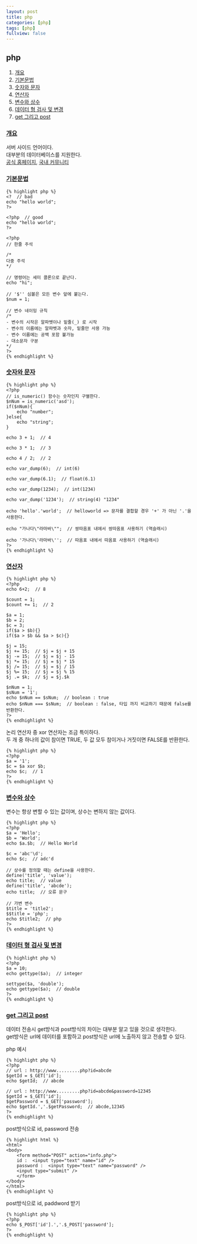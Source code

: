 ```yaml
---
layout: post
title: php
categories: [php]
tags: [php]
fullview: false
---
```


## php  
1. [개요](#php)  
1. [기본문법](#basic)  
1. [숫자와 문자](#number-string)  
1. [연산자](#operator)  
1. [변수와 상수](#variable)  
1. [데이터 형 검사 및 변경](#data-type)  
1. [get 그리고 post](#get_post)  

### <a href="#" name="php">개요</a>  
서버 사이드 언어이다.  
대부분의 데이터베이스를 지원한다.  
[공식 홈페이지](http://php.net/), [국내 커뮤니티](http://phpschool.com/)  

### <a href="#" name="basic">기본문법</a>  
    
    {% highlight php %}
    <?  // bad
    echo "hello world";
    ?>
    
    <?php  // good
    echo "hello world";
    ?>
    
    <?php
    // 한줄 주석
    
    /*
    다중 주석
    */
    
    // 명령어는 세미 콜론으로 끝난다.
    echo "hi";
    
    // '$'' 심볼은 모든 변수 앞에 붙는다.
    $num = 1;
    
    // 변수 네이밍 규칙
    /*
    - 변수의 시작은 알파벳이나 밑줄(_) 로 시작
    - 변수의 이름에는 알파벳과 숫자, 밑줄만 사용 가능
    - 변수 이름에는 공백 포함 불가능
    - 대소문자 구분
    */
    ?>
    {% endhighlight %}
### <a href="#" name="number-string">숫자와 문자</a>  
    
    {% highlight php %}
	<?php
	// is_numeric() 함수는 숫자인지 구별한다.
	$nNum = is_numeric('asd');
	if($nNum){
		echo "number";
	}else{
		echo "string";
	}

	echo 3 + 1;  // 4
	
	echo 3 * 1;  // 3
	
	echo 4 / 2;  // 2
	
	echo var_dump(6);  // int(6)
	
	echo var_dump(6.1);  // float(6.1)
	
	echo var_dump(1234);  // int(1234)
	
	echo var_dump('1234');  // string(4) "1234"
	
	echo 'hello'.'world';  // helloworld => 문자를 결합할 경우 '+' 가 아닌 '.'을 사용한다.
	
	echo "가나다\"라마바\"";  // 쌍따옴표 내에서 쌍따옴표 사용하기 (역슬래시)
	
	echo '가나다\'라마바\'';  // 따옴표 내에서 따옴표 사용하기 (역슬래시)
	?>
    {% endhighlight %}
### <a href="#" name="operator">연산자</a>  
    
	{% highlight php %}
	<?php
	echo 6+2;  // 8

	$count = 1;
	$count += 1;  // 2

	$a = 1;
	$b = 2;
	$c = 3;
	if($a > $b){}
	if($a > $b && $a > $c){}

	$j = 15;
	$j += 15;  // $j = $j + 15
	$j -= 15;  // $j = $j - 15
	$j *= 15;  // $j = $j * 15
	$j /= 15;  // $j = $j / 15
	$j %= 15;  // $j = $j % 15
	$j .= $k;  // $j = $j.$k

	$nNum = 1;
	$sNum = '1';
	echo $nNum == $sNum;  // boolean : true
	echo $nNum === $sNum;  // boolean : false, 타입 까지 비교하기 때문에 false를 반환한다.
	?>
    {% endhighlight %}
논리 연산자 중 xor 연산자는 조금 특이하다.  
두 개 중 하나의 값이 참이면 TRUE, 두 값 모두 참이거나 거짓이면 FALSE를 반환한다.  
    
    {% highlight php %}
	<?php
	$a = '1';
	$c = $a xor $b;
	echo $c;  // 1
	?>
    {% endhighlight %}
### <a href="#" name="variable">변수와 상수</a>  
변수는 항상 변할 수 있는 값이며, 상수는 변하지 않는 값이다.  
    
	{% highlight php %}
	<?php
	$a = 'Hello';
	$b = 'World';
	echo $a.$b;  // Hello World

	$c = 'abc'\d';
	echo $c;  // adc'd

	// 상수를 정의할 때는 define을 사용한다.
	define('title', 'value');
	echo title;  // value
	define('title', 'abcde');
	echo title;  // 오류 문구

	// 가변 변수
	$title = 'title2';
	$$title = 'php';
	echo $title2;  // php
	?>
    {% endhighlight %}
### <a href="#" name="data-type">데이터 형 검사 및 변경</a>  
    
	{% highlight php %}
	<?php
	$a = 10;
	echo gettype($a);  // integer

	settype($a, 'double');
	echo gettype($a);  // double
	?>
    {% endhighlight %}
### <a href="#" name="get_post">get 그리고 post</a>  
데이터 전송시 get방식과 post방식의 차이는 대부분 알고 있을 것으로 생각한다.  
get방식은 url에 데이터를 포함하고 post방식은 url에 노출하지 않고 전송할 수 있다.  

php 예시
    
	{% highlight php %}
	<?php
	// url : http://www.........php?id=abcde
	$getId = $_GET['id'];
	echo $getId;  // abcde

	// url : http://www.........php?id=abcde&password=12345
	$getId = $_GET['id'];
	$getPassword = $_GET['password'];
	echo $getId.','.$getPassword;  // abcde,12345
	?>
    {% endhighlight %}
post방식으로 id, password 전송
    
    {% highlight html %}
	<html>
	<body>
		<form method="POST" action="info.php">
		id :  <input type="text" name="id" />
		password :  <input type="text" name="password" />
		<input type="submit" />
		</form>
	</body>
	</html>
    {% endhighlight %}
post방식으로 id, paddword 받기
    
    {% highlight php %}
	<?php
	echo $_POST['id'].','.$_POST['password'];
	?>
    {% endhighlight %}